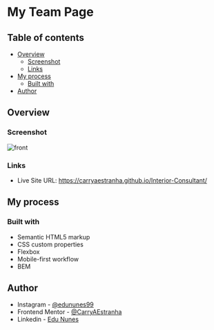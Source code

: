 # My Team Page

## Table of contents

- [Overview](#overview)
  - [Screenshot](#screenshot)
  - [Links](#links)
- [My process](#my-process)
  - [Built with](#built-with)
- [Author](#author)

## Overview

### Screenshot

![front](https://user-images.githubusercontent.com/53675070/169636432-c1e784d5-bc25-4060-84c4-ffa70269ce26.png)

### Links

- Live Site URL: https://carryaestranha.github.io/Interior-Consultant/

## My process

### Built with

- Semantic HTML5 markup
- CSS custom properties
- Flexbox
- Mobile-first workflow
- BEM

## Author

- Instagram - [@edununes99](https://www.instagram.com/edununes99/)
- Frontend Mentor - [@CarryAEstranha](https://www.frontendmentor.io/profile/CarryAEstranha/)
- Linkedin - [Edu Nunes](https://www.linkedin.com/in/edu-nunes-627422209/)
